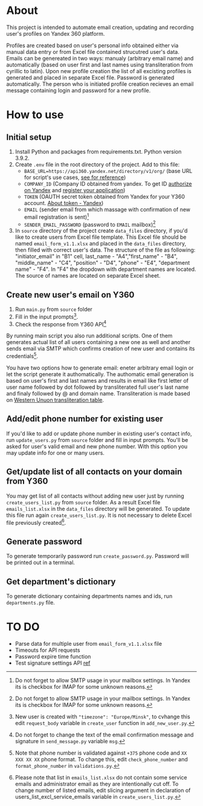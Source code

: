 # About
This project is intended to automate email creation, updating and recording user's profiles on Yandex 360 platform.

Profiles are created based on user's personal info obtained either via manual data entry or from Excel file contained strucutred user's data. Emails can be genereated in two ways: manualy (arbitrary email name) and automatically (based on user first and last names using transliteration from сyrillic to latin). Upon new profile creation the list of all excisting profiles is generated and placed in separate Excel file. Password is generated automatically. The person who is initiated profile creation recieves an email message containing login and password for a new profile.

# How to use

## Initial setup

1. Install Python and packages from requirements.txt. Python version 3.9.2.
2. Create `.env` file in the root directory of the project. Add to this file:
   - `BASE_URL=https://api360.yandex.net/directory/v1/org/` (base URL for script's use cases, [see for reference](https://yandex.ru/dev/api360/doc/ref/index.html))
   - `COMPANY_ID` (Company ID obtained from yandex. To get ID [authorize on Yandex](https://passport.yandex.ru/) and [register your application](https://yandex.ru/dev/api360/doc/concepts/access.html))
   - `TOKEN` (OAUTH secret token obtained from Yandex for your Y360 account. [About token - Yandex](https://yandex.ru/dev/id/doc/ru/concepts/ya-oauth-intro))
   - `EMAIL` (sender email from which massage with confirmation of new email registration is sent)[^1]
   - `SENDER_EMAIL_PASSWORD` (password to `EMAIL` mailbox)[^1]
3. In `source` directory of the project create `data_files` directory, if you'd like to create users from Excel file template. This Excel file should be named `email_form_v1.1.xlsx` and placed in the `data_files` directory, then filled with correct user's data. The structure of the file as following: "initiator_email" in "B1" cell, last_name - "A4","first_name" - "B4", "middle_name" - "C4", "position" - "D4", "phone" - "E4", "department name" - "F4". In "F4" the dropdown with department names are located. The source of names are located on separate Excel sheet.

## Create new user's email on Y360

1. Run `main.py` from `source` folder
2. Fill in the input prompts[^2]. 
3. Check the response from Y360 API[^3]

By running main script you also run additional scripts. One of them generates actual list of all users containing a new one as well and another sends email via SMTP which confirms creation of new user and contains its credentials[^4]. 

You have two options how to generate email: eneter arbitrary email login or let the script generate it authomatically. The authomatic email generation is based on user's first and last names and results in email like first letter of user name followed by dot followed by transliterated full user's last name and finaly followed by @ and domain name. Transliteration is made based on [Western Unuon transliteration table](https://www.westernunion.ru/ru/en/transliteration-table.html).

## Add/edit phone number for existing user

If you'd like to add or update phone number in existing user's contact info, run `update_users.py` from `source` folder and fill in input prompts. You'll be asked for user's valid email and new phone number. With this option you may update info for one or many users.

## Get/update list of all contacts on your domain from Y360
You may get list of all contacts without adding new user just by running `create_users_list.py` from `source` folder. As a result Excel file `emails_list.xlsx` in the `data_files` directory will be generated. To update this file run again `create_users_list.py`. It is not necessary to delete Excel file previously created[^5].

## Generate password
To generate temporarily password run `create_password.py`. Password will be printed out in a terminal.

## Get department's dictionary 
To generate dictionary containing departments names and ids, run `departments.py` file.

# TO DO

* Parse data for multiple user from `email_form_v1.1.xlsx` file
* Timeouts for API requests
* Password expire time function
* Test signature settings API [ref](https://yandex.ru/dev/api360/doc/ref/MailUserSettingsService/MailUserSettingsService_SetSenderInfo.html)

[^1]: Do not forget to allow SMTP usage in your mailbox settings. In Yandex its is checkbox for IMAP for some unknown reasons.
[^2]: New user is created with `"timezone": "Europe/Minsk"`, to cvhange this edit `request_body` variable in `create_user` function in `add_new_user.py`.
[^3]: Do not forget to change the text of the email confirmation message and signature in `send_message.py` variable `msg`.
[^4]: Note that phone number is validated against `+375` phone code and `XX XXX XX XX` phone format. To change this, edit `check_phone_number` and `format_phone_number` in `validations.py`.
[^5]: Please note that list in `emails_list.xlsx` do not contain some service emails and administrator email as they are intentionally cut off. To change number of listed emails, edit slicing argument in declaration of users_list_excl_service_emails variable in `create_users_list.py`.

